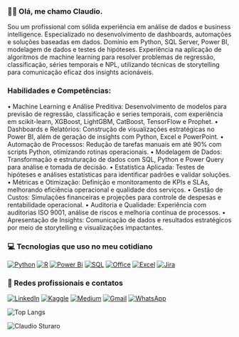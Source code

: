 ### 👨‍💻 Olá, me chamo Claudio.
Sou um profissional com sólida experiência em análise de dados e business intelligence. Especializado no desenvolvimento de dashboards, automações e soluções baseadas em dados. Domínio em Python, SQL Server, Power BI, modelagem de dados e testes de hipóteses. Experiência na aplicação de algoritmos de machine learning para resolver problemas de regressão, classificação, séries temporais e NPL, utilizando técnicas de storytelling para comunicação eficaz dos insights acionáveis.
 
### Habilidades e Competências: 
• Machine Learning e Análise Preditiva: Desenvolvimento de modelos para previsão de regressão, classificação e series temporais, com experiência em scikit-learn, XGBoost, LightGBM, CatBoost, TensorFlow e Prophet.
• Dashboards e Relatórios: Construção de visualizações estratégicas no Power BI, além de geração de insights com Python, Excel e PowerPoint.
• Automação de Processos: Redução de tarefas manuais em até 90% com scripts Python, otimizando rotinas operacionais.
• Modelagem de Dados: Transformação e estruturação de dados com SQL, Python e Power Query para análise e tomada de decisão.
• Estatística Aplicada: Testes de hipóteses e análises estatísticas para identificar padrões e validar soluções.
• Métricas e Otimização: Definição e monitoramento de KPIs e SLAs, melhorando eficiência operacional e qualidade dos serviços.
• Gestão de Custos: Simulações financeiras e projeções para controle de despesas e rentabilidade operacional.
• Auditoria e Qualidade: Experiência com auditorias ISO 9001, análise de riscos e melhoria contínua de processos.
• Apresentação de Insights: Comunicação de dados e resultados estratégicos por meio de storytelling e visualizações impactantes.

### 💻 Tecnologias que uso no meu cotidiano
[![Python](https://img.shields.io/badge/Python-14354C?style=for-the-badge&logo=python&logoColor=white)]() 
[![R](https://img.shields.io/badge/R-276DC3?style=for-the-badge&logo=r&logoColor=white)]() 
[![Power Bi](https://img.shields.io/badge/PowerBI-F2C811?style=for-the-badge&logo=Power%20BI&logoColor=white)]() 
[![SQL](https://img.shields.io/badge/Microsoft_SQL_Server-CC2927?style=for-the-badge&logo=microsoft-sql-server&logoColor=white)]() 
[![Office](https://img.shields.io/badge/Microsoft_Office-D83B01?style=for-the-badge&logo=microsoft-office&logoColor=white)]() 
[![Excel](https://img.shields.io/badge/Microsoft_Excel-217346?style=for-the-badge&logo=microsoft-excel&logoColor=white)]()
[![Jira](https://img.shields.io/badge/Jira-0052CC?style=for-the-badge&logo=Jira&logoColor=white)]() 

### 📱 Redes profissionais e contatos
[![LinkedIn](https://img.shields.io/badge/LinkedIn-0077B5?style=for-the-badge&logo=linkedin&logoColor=white)](https://www.linkedin.com/in/claudiosturaro/) 
[![Kaggle](https://img.shields.io/badge/Kaggle-20BEFF?style=for-the-badge&logo=Kaggle&logoColor=white)](https://www.kaggle.com/sturarods) [![Medium](https://img.shields.io/badge/Medium-12100E?style=for-the-badge&logo=medium&logoColor=white)](https://medium.com/@sturaro.ds) 
[![Gmail](https://img.shields.io/badge/Gmail-D14836?style=for-the-badge&logo=gmail&logoColor=white)](https://www.google.com/intl/pt-BR/gmail/about/)
[![WhatsApp](https://img.shields.io/badge/WhatsApp-25D366?style=for-the-badge&logo=whatsapp&logoColor=white)](https://web.whatsapp.com/)

![Top Langs](https://github-readme-stats.vercel.app/api/top-langs/?username=sturaro-ds&layout=compact)

![Claudio Sturaro](https://github-readme-stats.vercel.app/api?username=sturaro-ds&show_icons=true&theme=gradiente)
